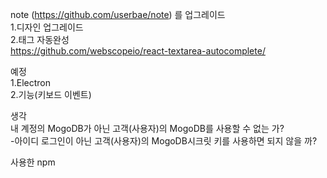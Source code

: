 note (https://github.com/userbae/note) 를 업그레이드
<br />
1.디자인 업그레이드
<br />
2.태그 자동완성<br />
https://github.com/webscopeio/react-textarea-autocomplete/
<br />

예정<br />
1.Electron<br />
2.기능(키보드 이벤트)<br />

생각 <br />
내 계정의 MogoDB가 아닌 고객(사용자)의 MogoDB를 사용할 수 없는 가?<br />
-아이디 로그인이 아닌 고객(사용자)의 MogoDB시크릿 키를 사용하면 되지 않을 까?



사용한 npm <br/>



